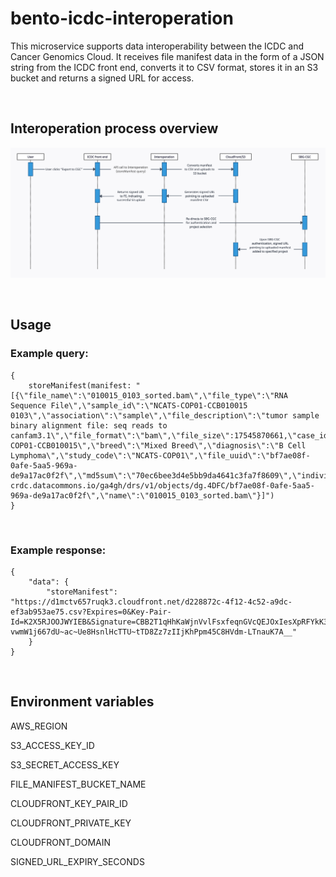 # bento-icdc-interoperation

This microservice supports data interoperability between the ICDC and Cancer Genomics Cloud. It receives file manifest data in the form of a JSON string from the ICDC front end, converts it to CSV format, stores it in an S3 bucket and returns a signed URL for access.

&nbsp;

## Interoperation process overview

![Interoperation Sequence Diagram](./doc/sequence_diagram.png)

&nbsp;

## Usage

### Example query:

```
{
    storeManifest(manifest: "[{\"file_name\":\"010015_0103_sorted.bam\",\"file_type\":\"RNA Sequence File\",\"sample_id\":\"NCATS-COP01-CCB010015 0103\",\"association\":\"sample\",\"file_description\":\"tumor sample binary alignment file: seq reads to canfam3.1\",\"file_format\":\"bam\",\"file_size\":17545870661,\"case_id\":\"NCATS-COP01-CCB010015\",\"breed\":\"Mixed Breed\",\"diagnosis\":\"B Cell Lymphoma\",\"study_code\":\"NCATS-COP01\",\"file_uuid\":\"bf7ae08f-0afe-5aa5-969a-de9a17ac0f2f\",\"md5sum\":\"70ec6bee3d4e5bb9da4641c3fa7f8609\",\"individual_id\":null,\"drs_uri\":\"https://nci-crdc.datacommons.io/ga4gh/drs/v1/objects/dg.4DFC/bf7ae08f-0afe-5aa5-969a-de9a17ac0f2f\",\"name\":\"010015_0103_sorted.bam\"}]")
}
```

&nbsp;

### Example response:

```
{
    "data": {
        "storeManifest": "https://d1mctv657ruqk3.cloudfront.net/d228872c-4f12-4c52-a9dc-ef3ab953ae75.csv?Expires=0&Key-Pair-Id=K2X5RJOOJWYIEB&Signature=CBB2T1qHhKaWjnVvlFsxfeqnGVcQEJOxIesXpRFYkK3C6Ne3JZU2qHhRH97BFLbpWh570A50JtkZH0~zsJ3N5ZjYLccvSKtFM3oxmxByvSHQtBPtFrhokL6gD1aA0ueoW1XtnZ9MJIYoVZNqVrHpHf2zN59evQD3UPrCkf7dc~6BGmroGI8WVGm6N1TiVpw4alNxsqHttRxLNr0bttPiE7Fc2Oi5K3bOqyJAYVtq2HoOnSahLBkXLf9IK46pLGG88hmipulhbvTi2V5xa7usNYlQ-vwmW1j667dU~ac~Ue8HsnlHcTTU~tTD8Zz7zIIjKhPpm45C8HVdm-LTnauK7A__"
    }
}
```

&nbsp;

## Environment variables

AWS_REGION

S3_ACCESS_KEY_ID

S3_SECRET_ACCESS_KEY

FILE_MANIFEST_BUCKET_NAME

CLOUDFRONT_KEY_PAIR_ID

CLOUDFRONT_PRIVATE_KEY

CLOUDFRONT_DOMAIN

SIGNED_URL_EXPIRY_SECONDS
